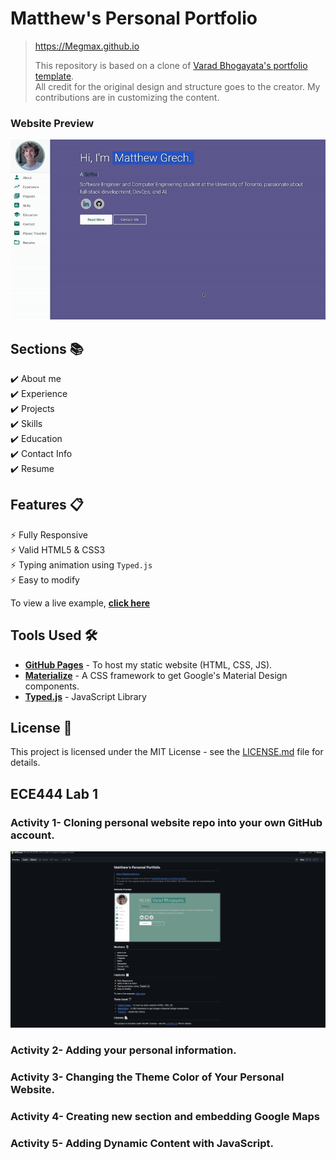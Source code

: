 # Matthew's Personal Portfolio 

> https://Megmax.github.io
> 
> This repository is based on a clone of [Varad Bhogayata's portfolio template](https://github.com/varadbhogayata/varadbhogayata.github.io).  
All credit for the original design and structure goes to the creator. My contributions are in customizing the content.
### Website Preview
<p align="center"> 
  <kbd>
    <a href="https://MEGmax.github.io" target="_blank"><img src="/assets/ECE444/website_preview.gif">
  </a>
  </kbd>
</p>

## Sections 📚
✔️ About me\
✔️ Experience\
✔️ Projects \
✔️ Skills \
✔️ Education\
✔️ Contact Info\
✔️ Resume

## Features 📋
⚡️ Fully Responsive\
⚡️ Valid HTML5 & CSS3\
⚡️ Typing animation using `Typed.js`\
⚡️ Easy to modify

To view a live example, **[click here](https://varadbhogayata.github.io/)**

## Tools Used 🛠️
* [<b>GitHub Pages</b>](https://create-react-app.dev/docs/deployment/#github-pages) - To host my static website (HTML, CSS, JS).
* [<b>Materialize</b>](https://materializecss.com/) - A CSS framework to get Google's Material Design components.
* [<b>Typed.js</b>](https://mattboldt.com/demos/typed-js/) - JavaScript Library

## License 📄
This project is licensed under the MIT License - see the [LICENSE.md](./LICENSE) file for details.

## ECE444 Lab 1

### Activity 1- Cloning personal website repo into your own GitHub account.
![Cloning personal website repo into your own GitHub account.](/assets/ECE444/Activity1.png)

### Activity 2- Adding your personal information.

### Activity 3- Changing the Theme Color of Your Personal Website.

### Activity 4- Creating new section and embedding Google Maps

### Activity 5- Adding Dynamic Content with JavaScript.


